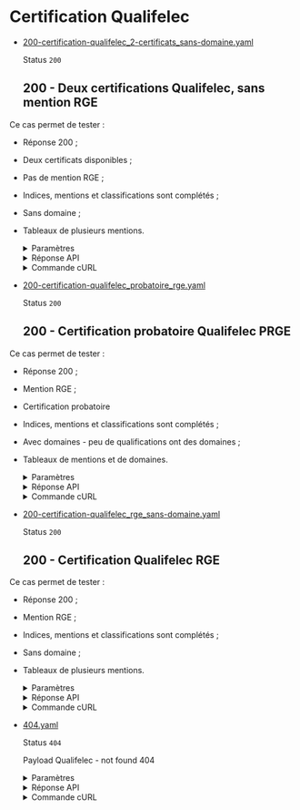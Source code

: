 # Certification Qualifelec
* [200-certification-qualifelec_2-certificats_sans-domaine.yaml](200-certification-qualifelec_2-certificats_sans-domaine.yaml)

  Status `200`

  ## 200 - Deux certifications Qualifelec, sans mention RGE

Ce cas permet de tester :
- Réponse 200 ;
- Deux certificats disponibles ;
- Pas de mention RGE ;
- Indices, mentions et classifications sont complétés ;
- Sans domaine ;
- Tableaux de plusieurs mentions.

  <details><summary>Paramètres</summary>
  <p>

  ```json
  {
    "siret": "77567227221138"
  }
  ```

  </p>
  </details>

  <details><summary>Réponse API</summary>
  <p>

  ```json
  {
    "data": [
      {
        "data": {
          "document_url": "https://github.com/etalab/siade_staging_data/blob/develop/payloads/api_entreprise_v3_qualifelec_certificats/exemple-certificat-qualifelec-bac-a-sable.jpg",
          "numero": 2840,
          "rge": false,
          "date_debut": "2023-02-01",
          "date_fin": "2024-01-31",
          "qualification": {
            "label": "COURANTS FAIBLES LOGEMENT COMMERCE PETIT TERTIAIRE (CFLCP)",
            "date_debut": "2023-02-01",
            "date_fin": "2027-01-31",
            "indices": [
              {
                "code": "CFLCPT1",
                "label": "CFLCPT - indice 1"
              }
            ],
            "mentions": [
              {
                "code": "MA",
                "label": "Maintenance"
              },
              {
                "code": "CMO",
                "label": "Colonnes Montantes"
              }
            ],
            "domaines": [
  
            ],
            "classification": {
              "code": 1,
              "label": "Classe 12 - de 4 à 8 exécutants"
            }
          },
          "assurance_decennale": {
            "nom": "AXA",
            "date_debut": "2023-02-01",
            "date_fin": "2024-01-31"
          },
          "assurance_civile": {
            "nom": "ALLIANZ IARD",
            "date_debut": "2023-02-01",
            "date_fin": "2024-01-31"
          }
        },
        "links": {
        },
        "meta": {
        }
      },
      {
        "data": {
          "document_url": "https://github.com/etalab/siade_staging_data/blob/develop/payloads/api_entreprise_v3_qualifelec_certificats/exemple-certificat-qualifelec-bac-a-sable.jpg",
          "numero": 2841,
          "rge": false,
          "date_debut": "2023-08-01",
          "date_fin": "2024-07-31",
          "qualification": {
            "label": "Installations Électriques Logement Commerce Petit Tertiaire - LCPT",
            "date_debut": "2023-02-01",
            "date_fin": "2027-01-31",
            "indices": [
              {
                "code": "LCPT",
                "label": "Logement Commerce Petit Tertiaire"
              }
            ],
            "mentions": [
              {
                "code": "ATC",
                "label": "Autocontrôle"
              },
              {
                "code": "IRVE2",
                "label": "Infrastructures de Recharge des Véhicules Électriques - niveau de formation 2"
              }
            ],
            "domaines": [
  
            ],
            "classification": {
              "code": 1,
              "label": "Classe 1 - de 1 à 3 exécutants"
            }
          },
          "assurance_decennale": {
            "nom": "AXA",
            "date_debut": "2023-08-01",
            "date_fin": "2024-07-31"
          },
          "assurance_civile": {
            "nom": "ALLIANZ IARD",
            "date_debut": "2023-08-01",
            "date_fin": "2024-07-31"
          }
        },
        "links": {
        },
        "meta": {
        }
      }
    ],
    "meta": {
      "total": 8
    },
    "links": {
    }
  }
  ```

  </p>
  </details>

  <details><summary>Commande cURL</summary>
  <p>

  ```bash
  curl -H "Authorization: Bearer $token" \
    -G -d 'recipient=10000001700010' -d 'context=Contexte+de+la+requ%C3%AAte' -d 'object=Objet+de+la+requ%C3%AAte' \
    --url "https://staging.entreprise.api.gouv.fr/v3/qualifelec/etablissements/77567227221138/certificats"
  ```

  </p>
  </details>
* [200-certification-qualifelec_probatoire_rge.yaml](200-certification-qualifelec_probatoire_rge.yaml)

  Status `200`

  ## 200 - Certification probatoire Qualifelec PRGE

Ce cas permet de tester :
- Réponse 200 ;
- Mention RGE ;
- Certification probatoire
- Indices, mentions et classifications sont complétés ;
- Avec domaines - peu de qualifications ont des domaines ;
- Tableaux de mentions et de domaines.

  <details><summary>Paramètres</summary>
  <p>

  ```json
  {
    "siret": "42417936400023"
  }
  ```

  </p>
  </details>

  <details><summary>Réponse API</summary>
  <p>

  ```json
  {
    "data": [
      {
        "data": {
          "document_url": "https://github.com/etalab/siade_staging_data/blob/develop/payloads/api_entreprise_v3_qualifelec_certificats/exemple-certificat-qualifelec-bac-a-sable.jpg",
          "numero": 2840,
          "rge": true,
          "date_debut": "2023-02-01",
          "date_fin": "2024-01-31",
          "qualification": {
            "label": "COURANTS FAIBLES MOYEN GROS TERTIAIRE INDUSTRIE (CFMGTI)",
            "date_debut": "2023-02-01",
            "date_fin": "2025-01-31",
            "indices": [
              {
                "code": "CFMGTI",
                "label": "Indice 2 (avec identification d’au minimum 1 domaine)"
              }
            ],
            "mentions": [
              {
                "code": "PRGE",
                "label": "Probatoire Reconnu Garant de l’Environnement"
              },
              {
                "code": "FO",
                "label": "Fibre Optique"
              }
            ],
            "domaines": [
              {
                "code": "RC",
                "label": "Réseaux de Communications"
              },
              {
                "code": "ST",
                "label": "Sécurité"
              }
            ],
            "classification": {
              "code": 1,
              "label": "Classe 5 - de 50 à 250 exécutants"
            }
          },
          "assurance_decennale": {
            "nom": "AXA",
            "date_debut": "2023-02-01",
            "date_fin": "2024-01-31"
          },
          "assurance_civile": {
            "nom": "ALLIANZ IARD",
            "date_debut": "2023-02-01",
            "date_fin": "2024-01-31"
          }
        },
        "links": {
        },
        "meta": {
        }
      }
    ],
    "meta": {
      "total": 8
    },
    "links": {
    }
  }
  ```

  </p>
  </details>

  <details><summary>Commande cURL</summary>
  <p>

  ```bash
  curl -H "Authorization: Bearer $token" \
    -G -d 'recipient=10000001700010' -d 'context=Contexte+de+la+requ%C3%AAte' -d 'object=Objet+de+la+requ%C3%AAte' \
    --url "https://staging.entreprise.api.gouv.fr/v3/qualifelec/etablissements/42417936400023/certificats"
  ```

  </p>
  </details>
* [200-certification-qualifelec_rge_sans-domaine.yaml](200-certification-qualifelec_rge_sans-domaine.yaml)

  Status `200`

  ## 200 - Certification Qualifelec RGE

Ce cas permet de tester :
- Réponse 200 ;
- Mention RGE ;
- Indices, mentions et classifications sont complétés ;
- Sans domaine ;
- Tableaux de plusieurs mentions.

  <details><summary>Paramètres</summary>
  <p>

  ```json
  {
    "siret": "55204944776279"
  }
  ```

  </p>
  </details>

  <details><summary>Réponse API</summary>
  <p>

  ```json
  {
    "data": [
      {
        "data": {
          "document_url": "https://github.com/etalab/siade_staging_data/blob/develop/payloads/api_entreprise_v3_qualifelec_certificats/exemple-certificat-qualifelec-bac-a-sable.jpg",
          "numero": 2840,
          "rge": true,
          "date_debut": "2023-02-01",
          "date_fin": "2024-01-31",
          "qualification": {
            "label": "Installations Électriques Logement Commerce Petit Tertiaire - LCPT",
            "date_debut": "2023-02-01",
            "date_fin": "2027-01-31",
            "indices": [
              {
                "code": "LCPT",
                "label": "Logement Commerce Petit Tertiaire"
              }
            ],
            "mentions": [
              {
                "code": "RGE",
                "label": "Reconnu Garant de l’Environnement"
              },
              {
                "code": "ATC",
                "label": "Autocontrôle"
              },
              {
                "code": "IRVE2",
                "label": "Infrastructures de Recharge des Véhicules Électriques - niveau de formation 2"
              }
            ],
            "domaines": [
  
            ],
            "classification": {
              "code": 1,
              "label": "Classe 1 - de 1 à 3 exécutants"
            }
          },
          "assurance_decennale": {
            "nom": "AXA",
            "date_debut": "2023-02-01",
            "date_fin": "2024-01-31"
          },
          "assurance_civile": {
            "nom": "ALLIANZ IARD",
            "date_debut": "2023-02-01",
            "date_fin": "2024-01-31"
          }
        },
        "links": {
        },
        "meta": {
        }
      }
    ],
    "meta": {
      "total": 8
    },
    "links": {
    }
  }
  ```

  </p>
  </details>

  <details><summary>Commande cURL</summary>
  <p>

  ```bash
  curl -H "Authorization: Bearer $token" \
    -G -d 'recipient=10000001700010' -d 'context=Contexte+de+la+requ%C3%AAte' -d 'object=Objet+de+la+requ%C3%AAte' \
    --url "https://staging.entreprise.api.gouv.fr/v3/qualifelec/etablissements/55204944776279/certificats"
  ```

  </p>
  </details>
* [404.yaml](404.yaml)

  Status `404`

  Payload Qualifelec - not found 404

  <details><summary>Paramètres</summary>
  <p>

  ```json
  {
    "siret": "00000000000000"
  }
  ```

  </p>
  </details>

  <details><summary>Réponse API</summary>
  <p>

  ```json
  {
    "errors": [
      {
        "code": "04003",
        "title": "Entité non trouvée",
        "detail": "Le siret indiqué n'existe pas, n'est pas connu ou ne comporte aucune information pour cet appel",
        "meta": {
          "provider": "Qualifelec"
        }
      }
    ]
  }
  ```

  </p>
  </details>

  <details><summary>Commande cURL</summary>
  <p>

  ```bash
  curl -H "Authorization: Bearer $token" \
    -G -d 'recipient=10000001700010' -d 'context=Contexte+de+la+requ%C3%AAte' -d 'object=Objet+de+la+requ%C3%AAte' \
    --url "https://staging.entreprise.api.gouv.fr/v3/qualifelec/etablissements/00000000000000/certificats"
  ```

  </p>
  </details>
